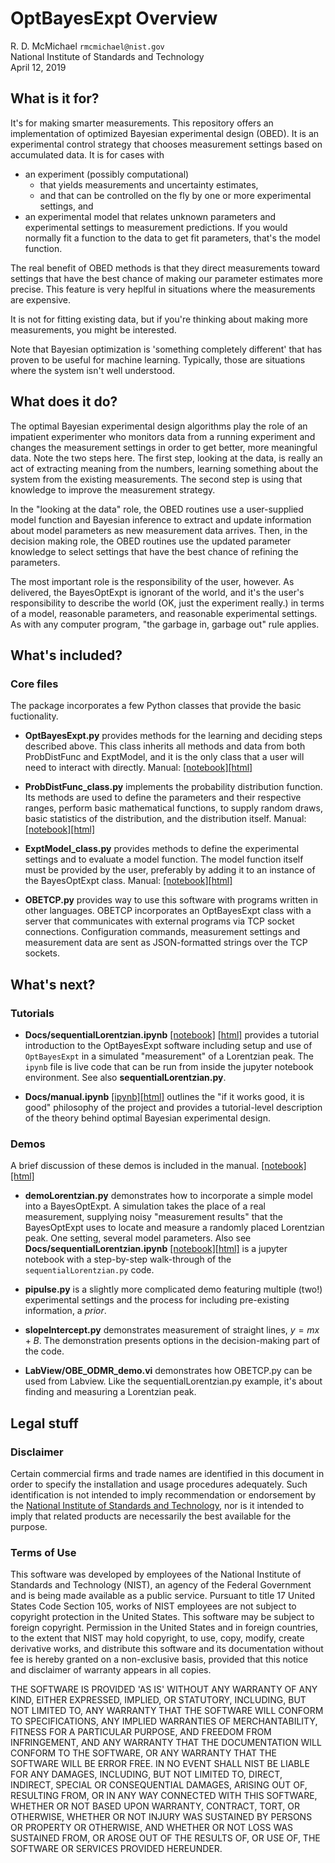 
# OptBayesExpt Overview

R. D. McMichael
`rmcmichael@nist.gov`  
National Institute of Standards and Technology  
April 12, 2019


## What is it for?

It's for making smarter measurements. This repository offers an implementation of optimized Bayesian experimental design (OBED). It is an experimental control strategy that chooses measurement settings based on accumulated data.  It is for cases with

 - an experiment (possibly computational) 
   - that yields measurements and uncertainty estimates, 
   - and that can be controlled on the fly by one or more experimental settings, and
 - an experimental model that relates unknown parameters and experimental settings to measurement predictions.  If you would normally fit a function to the data to get fit parameters, that's the model function.
 
The real benefit of OBED methods is that they direct measurements toward settings that have the best chance of making our parameter estimates more precise. This feature is very heplful in situations where the measurements are expensive.

It is not for fitting existing data, but if you're thinking about making more measurements, you might be interested.

Note that Bayesian optimization is 'something completely different' that has proven to be useful for machine learning. Typically, those are situations where the system isn't well understood.

## What does it do?

The optimal Bayesian experimental design algorithms play the role of an impatient experimenter who monitors data from a running experiment and changes the measurement settings in order to get better, more meaningful data. Note the two
steps here. The first step, looking at the data, is really an act of extracting meaning from the numbers, learning something about the system from the existing measurements. The second step is using that knowledge to improve the measurement strategy.

In the "looking at the data" role, the OBED routines use a user-supplied model function and Bayesian inference to extract and update information about model parameters as new measurement data arrives.  Then, in the decision making role, the OBED routines use the updated parameter knowledge to select settings that have the best chance of refining the parameters.

The most important role is the responsibility of the user, however. As delivered, the BayesOptExpt is ignorant of the world, and it's the user's responsibility to describe the world (OK, just the experiment really.) in terms of a model, reasonable parameters, and reasonable experimental settings. As with any computer program, "the garbage in, garbage out" rule applies.

## What's included?

### Core files
 
The package incorporates a few Python classes that provide the basic
fuctionality.

* **OptBayesExpt.py** provides methods for the learning and deciding steps described above. This class inherits all methods and data from both ProbDistFunc and ExptModel, and it is the only class that a user will need to interact with directly.  Manual: [[notebook]](Docs/OptBayesExpt.ipynb)[[html]](Docs/OptBayesExpt.html)
  
* **ProbDistFunc_class.py** implements the probability distribution function. Its methods are used to define the parameters and their respective ranges, perform basic mathematical functions, to supply random draws, basic statistics of the distribution, and the distribution itself. Manual: [[notebook]](Docs/ProbDistFunc_class.ipynb)[[html]](Docs/ProbDistFunc_class.html)

* **ExptModel_class.py** provides methods to define the experimental settings and to evaluate a model function. The model function itself must be provided by the user, preferably by adding it to an instance of the BayesOptExpt class. Manual: [[notebook]](Docs/ExptModel_class.ipynb)[[html]](Docs/ExptModel_class.html)
  
* **OBETCP.py** provides way to use this software with programs written in other languages. OBETCP incorporates
  an OptBayesExpt class with a server that communicates with external programs via TCP socket connections. Configuration commands, measurement settings and measurement data are sent as JSON-formatted strings over the TCP sockets.
  
## What's next?

### Tutorials

* **Docs/sequentialLorentzian.ipynb** [[notebook]](Docs/sequentialLorentzian.ipynb) [[html]](Docs/sequentialLorentzian.html) provides a tutorial introduction to the OptBayesExpt software including setup and use of `OptBayesExpt` in a simulated "measurement" of a Lorentzian peak.  The `ipynb` file is live code that can be run from inside the jupyter notebook environment.  See also **sequentialLorentzian.py**.

* **Docs/manual.ipynb** [[ipynb]](Docs/manual.html)[[html]](Docs/manual.html) outlines the "if it works good, it is good" philosophy of the project and provides a tutorial-level description of the theory behind optimal Bayesian experimental design.

### Demos

A brief discussion of these demos is included in the manual. 
[[notebook]](Docs/manual.ipynb) [[html]](Docs/manual.html)

* **demoLorentzian.py**  demonstrates how to incorporate a simple model into a BayesOptExpt. A simulation takes the place of a real measurement, supplying noisy "measurement results" that the BayesOptExpt uses to locate and measure a randomly placed Lorentzian peak.  One setting, several model parameters.  Also see **Docs/sequentialLorentzian.ipynb** [[notebook]](Docs/sequentialLorentzian.ipynb)[[html]](Demos/sequentialLorentzian.html) is a jupyter notebook with a step-by-step walk-through of the `sequentialLorentzian.py` code.  

* **pipulse.py** is a slightly more complicated demo featuring multiple (two!) experimental settings and the process for including pre-existing information, a _prior_.

* **slopeIntercept.py** demonstrates measurement of straight lines, $y = m x + B$.  The demonstration presents options in the decision-making part of the code.

* **LabView/OBE_ODMR_demo.vi** demonstrates how OBETCP.py can be used from Labview. Like the sequentialLorentzian.py example, it's about finding and measuring a Lorentzian peak.

## Legal stuff

### Disclaimer
Certain commercial firms and trade names are identified in this document in order to specify the installation and usage procedures adequately. Such identification is not intended to imply recommendation or endorsement by the [National Institute of Standards and Technology](http://www.nist.gov), nor is it intended to imply that related products are necessarily the best available for the purpose.

### Terms of Use
This software was developed by employees of the National Institute of Standards and Technology (NIST), an agency of the Federal
Government and is being made available as a public service. Pursuant to title 17 United States Code Section 105, works of NIST employees are not subject to copyright protection in the United States. This software may be subject to foreign copyright. Permission in the United States and in foreign countries, to the extent that NIST may hold copyright, to use,
copy, modify, create derivative works, and distribute this software and its documentation without fee is hereby granted on a non-exclusive basis, provided that this notice and disclaimer of warranty appears in all copies.

THE SOFTWARE IS PROVIDED 'AS IS' WITHOUT ANY WARRANTY OF ANY KIND, EITHER EXPRESSED, IMPLIED, OR STATUTORY, INCLUDING, BUT NOT LIMITED TO, ANY WARRANTY THAT THE SOFTWARE WILL CONFORM TO SPECIFICATIONS, ANY IMPLIED WARRANTIES OF MERCHANTABILITY, FITNESS FOR A PARTICULAR PURPOSE, AND FREEDOM FROM INFRINGEMENT, AND ANY WARRANTY THAT THE DOCUMENTATION WILL CONFORM TO THE SOFTWARE, OR ANY WARRANTY THAT THE SOFTWARE WILL BE ERROR FREE. IN NO EVENT SHALL NIST BE LIABLE FOR ANY DAMAGES, INCLUDING,
BUT NOT LIMITED TO, DIRECT, INDIRECT, SPECIAL OR CONSEQUENTIAL DAMAGES, ARISING OUT OF, RESULTING FROM, OR IN ANY WAY CONNECTED WITH THIS SOFTWARE, WHETHER OR NOT BASED UPON WARRANTY, CONTRACT, TORT, OR OTHERWISE, WHETHER OR NOT INJURY WAS SUSTAINED BY PERSONS OR PROPERTY OR OTHERWISE, AND WHETHER OR NOT LOSS WAS SUSTAINED FROM, OR AROSE OUT OF THE RESULTS OF, OR USE OF, THE SOFTWARE OR SERVICES PROVIDED HEREUNDER.
